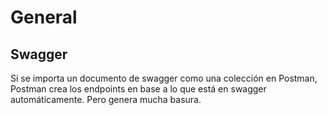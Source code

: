 # General

## Swagger
Si se importa un documento de swagger como una colección en Postman, Postman crea los endpoints en base a lo que está en swagger automáticamente. Pero genera mucha basura.